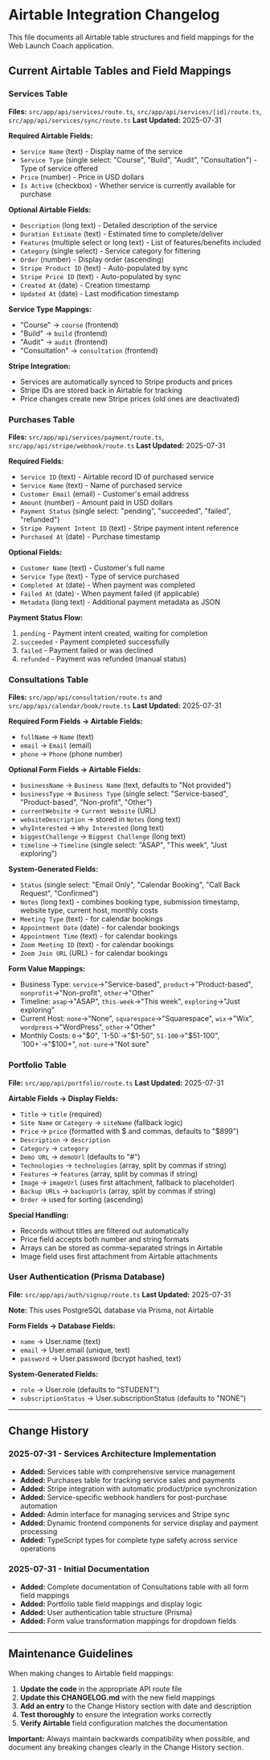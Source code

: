 # Airtable Integration Changelog

This file documents all Airtable table structures and field mappings for the Web Launch Coach application.

## Current Airtable Tables and Field Mappings

### Services Table
**Files:** `src/app/api/services/route.ts`, `src/app/api/services/[id]/route.ts`, `src/app/api/services/sync/route.ts`
**Last Updated:** 2025-07-31

**Required Airtable Fields:**
- `Service Name` (text) - Display name of the service
- `Service Type` (single select: "Course", "Build", "Audit", "Consultation") - Type of service offered
- `Price` (number) - Price in USD dollars
- `Is Active` (checkbox) - Whether service is currently available for purchase

**Optional Airtable Fields:**
- `Description` (long text) - Detailed description of the service
- `Duration Estimate` (text) - Estimated time to complete/deliver
- `Features` (multiple select or long text) - List of features/benefits included
- `Category` (single select) - Service category for filtering
- `Order` (number) - Display order (ascending)
- `Stripe Product ID` (text) - Auto-populated by sync
- `Stripe Price ID` (text) - Auto-populated by sync
- `Created At` (date) - Creation timestamp
- `Updated At` (date) - Last modification timestamp

**Service Type Mappings:**
- "Course" → `course` (frontend)
- "Build" → `build` (frontend)
- "Audit" → `audit` (frontend)
- "Consultation" → `consultation` (frontend)

**Stripe Integration:**
- Services are automatically synced to Stripe products and prices
- Stripe IDs are stored back in Airtable for tracking
- Price changes create new Stripe prices (old ones are deactivated)

### Purchases Table
**Files:** `src/app/api/services/payment/route.ts`, `src/app/api/stripe/webhook/route.ts`
**Last Updated:** 2025-07-31

**Required Fields:**
- `Service ID` (text) - Airtable record ID of purchased service
- `Service Name` (text) - Name of purchased service
- `Customer Email` (email) - Customer's email address
- `Amount` (number) - Amount paid in USD dollars
- `Payment Status` (single select: "pending", "succeeded", "failed", "refunded")
- `Stripe Payment Intent ID` (text) - Stripe payment intent reference
- `Purchased At` (date) - Purchase timestamp

**Optional Fields:**
- `Customer Name` (text) - Customer's full name
- `Service Type` (text) - Type of service purchased
- `Completed At` (date) - When payment was completed
- `Failed At` (date) - When payment failed (if applicable)
- `Metadata` (long text) - Additional payment metadata as JSON

**Payment Status Flow:**
1. `pending` - Payment intent created, waiting for completion
2. `succeeded` - Payment completed successfully
3. `failed` - Payment failed or was declined
4. `refunded` - Payment was refunded (manual status)

### Consultations Table
**Files:** `src/app/api/consultation/route.ts` and `src/app/api/calendar/book/route.ts`
**Last Updated:** 2025-07-31

**Required Form Fields → Airtable Fields:**
- `fullName` → `Name` (text)
- `email` → `Email` (email)
- `phone` → `Phone` (phone number)

**Optional Form Fields → Airtable Fields:**
- `businessName` → `Business Name` (text, defaults to "Not provided")
- `businessType` → `Business Type` (single select: "Service-based", "Product-based", "Non-profit", "Other")
- `currentWebsite` → `Current Website` (URL)
- `websiteDescription` → stored in `Notes` (long text)
- `whyInterested` → `Why Interested` (long text)
- `biggestChallenge` → `Biggest Challenge` (long text)
- `timeline` → `Timeline` (single select: "ASAP", "This week", "Just exploring")

**System-Generated Fields:**
- `Status` (single select: "Email Only", "Calendar Booking", "Call Back Request", "Confirmed")
- `Notes` (long text) - combines booking type, submission timestamp, website type, current host, monthly costs
- `Meeting Type` (text) - for calendar bookings
- `Appointment Date` (date) - for calendar bookings
- `Appointment Time` (text) - for calendar bookings
- `Zoom Meeting ID` (text) - for calendar bookings
- `Zoom Join URL` (URL) - for calendar bookings

**Form Value Mappings:**
- Business Type: `service`→"Service-based", `product`→"Product-based", `nonprofit`→"Non-profit", `other`→"Other"
- Timeline: `asap`→"ASAP", `this-week`→"This week", `exploring`→"Just exploring"
- Current Host: `none`→"None", `squarespace`→"Squarespace", `wix`→"Wix", `wordpress`→"WordPress", `other`→"Other"
- Monthly Costs: `0`→"$0", `1-50`→"$1-50", `51-100`→"$51-100", `100+`→"$100+", `not-sure`→"Not sure"

### Portfolio Table
**File:** `src/app/api/portfolio/route.ts`
**Last Updated:** 2025-07-31

**Airtable Fields → Display Fields:**
- `Title` → `title` (required)
- `Site Name` or `Category` → `siteName` (fallback logic)
- `Price` → `price` (formatted with $ and commas, defaults to "$899")
- `Description` → `description`
- `Category` → `category`
- `Demo URL` → `demoUrl` (defaults to "#")
- `Technologies` → `technologies` (array, split by commas if string)
- `Features` → `features` (array, split by commas if string)
- `Image` → `imageUrl` (uses first attachment, fallback to placeholder)
- `Backup URLs` → `backupUrls` (array, split by commas if string)
- `Order` → used for sorting (ascending)

**Special Handling:**
- Records without titles are filtered out automatically
- Price field accepts both number and string formats
- Arrays can be stored as comma-separated strings in Airtable
- Image field uses first attachment from Airtable attachments

### User Authentication (Prisma Database)
**File:** `src/app/api/auth/signup/route.ts`
**Last Updated:** 2025-07-31

**Note:** This uses PostgreSQL database via Prisma, not Airtable

**Form Fields → Database Fields:**
- `name` → User.name (text)
- `email` → User.email (unique, text)
- `password` → User.password (bcrypt hashed, text)

**System-Generated Fields:**
- `role` → User.role (defaults to "STUDENT")
- `subscriptionStatus` → User.subscriptionStatus (defaults to "NONE")

---

## Change History

### 2025-07-31 - Services Architecture Implementation
- **Added:** Services table with comprehensive service management
- **Added:** Purchases table for tracking service sales and payments
- **Added:** Stripe integration with automatic product/price synchronization
- **Added:** Service-specific webhook handlers for post-purchase automation
- **Added:** Admin interface for managing services and Stripe sync
- **Added:** Dynamic frontend components for service display and payment processing
- **Added:** TypeScript types for complete type safety across service operations

### 2025-07-31 - Initial Documentation
- **Added:** Complete documentation of Consultations table with all form field mappings
- **Added:** Portfolio table field mappings and display logic
- **Added:** User authentication table structure (Prisma)
- **Added:** Form value transformation mappings for dropdown fields

---

## Maintenance Guidelines

When making changes to Airtable field mappings:

1. **Update the code** in the appropriate API route file
2. **Update this CHANGELOG.md** with the new field mappings
3. **Add an entry** to the Change History section with date and description
4. **Test thoroughly** to ensure the integration works correctly
5. **Verify Airtable** field configuration matches the documentation

**Important:** Always maintain backwards compatibility when possible, and document any breaking changes clearly in the Change History section.
